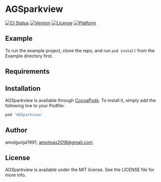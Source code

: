 # AGSparkview

[![CI Status](https://img.shields.io/travis/amolgunjal1991/AGSparkview.svg?style=flat)](https://travis-ci.org/amolgunjal1991/AGSparkview)
[![Version](https://img.shields.io/cocoapods/v/AGSparkview.svg?style=flat)](https://cocoapods.org/pods/AGSparkview)
[![License](https://img.shields.io/cocoapods/l/AGSparkview.svg?style=flat)](https://cocoapods.org/pods/AGSparkview)
[![Platform](https://img.shields.io/cocoapods/p/AGSparkview.svg?style=flat)](https://cocoapods.org/pods/AGSparkview)

## Example

To run the example project, clone the repo, and run `pod install` from the Example directory first.

## Requirements

## Installation

AGSparkview is available through [CocoaPods](https://cocoapods.org). To install
it, simply add the following line to your Podfile:

```ruby
pod 'AGSparkview'
```

## Author

amolgunjal1991, amolmax2018@gmail.com

## License

AGSparkview is available under the MIT license. See the LICENSE file for more info.
